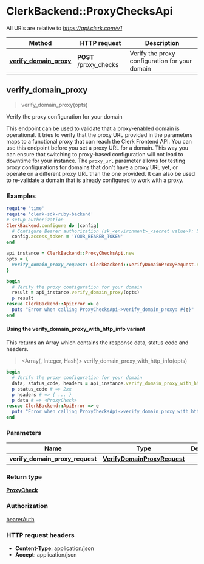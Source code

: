 # ClerkBackend::ProxyChecksApi

All URIs are relative to *https://api.clerk.com/v1*

| Method | HTTP request | Description |
| ------ | ------------ | ----------- |
| [**verify_domain_proxy**](ProxyChecksApi.md#verify_domain_proxy) | **POST** /proxy_checks | Verify the proxy configuration for your domain |


## verify_domain_proxy

> <ProxyCheck> verify_domain_proxy(opts)

Verify the proxy configuration for your domain

This endpoint can be used to validate that a proxy-enabled domain is operational. It tries to verify that the proxy URL provided in the parameters maps to a functional proxy that can reach the Clerk Frontend API.  You can use this endpoint before you set a proxy URL for a domain. This way you can ensure that switching to proxy-based configuration will not lead to downtime for your instance.  The `proxy_url` parameter allows for testing proxy configurations for domains that don't have a proxy URL yet, or operate on a different proxy URL than the one provided. It can also be used to re-validate a domain that is already configured to work with a proxy.

### Examples

```ruby
require 'time'
require 'clerk-sdk-ruby-backend'
# setup authorization
ClerkBackend.configure do |config|
  # Configure Bearer authorization (sk_<environment>_<secret value>): bearerAuth
  config.access_token = 'YOUR_BEARER_TOKEN'
end

api_instance = ClerkBackend::ProxyChecksApi.new
opts = {
  verify_domain_proxy_request: ClerkBackend::VerifyDomainProxyRequest.new # VerifyDomainProxyRequest | 
}

begin
  # Verify the proxy configuration for your domain
  result = api_instance.verify_domain_proxy(opts)
  p result
rescue ClerkBackend::ApiError => e
  puts "Error when calling ProxyChecksApi->verify_domain_proxy: #{e}"
end
```

#### Using the verify_domain_proxy_with_http_info variant

This returns an Array which contains the response data, status code and headers.

> <Array(<ProxyCheck>, Integer, Hash)> verify_domain_proxy_with_http_info(opts)

```ruby
begin
  # Verify the proxy configuration for your domain
  data, status_code, headers = api_instance.verify_domain_proxy_with_http_info(opts)
  p status_code # => 2xx
  p headers # => { ... }
  p data # => <ProxyCheck>
rescue ClerkBackend::ApiError => e
  puts "Error when calling ProxyChecksApi->verify_domain_proxy_with_http_info: #{e}"
end
```

### Parameters

| Name | Type | Description | Notes |
| ---- | ---- | ----------- | ----- |
| **verify_domain_proxy_request** | [**VerifyDomainProxyRequest**](VerifyDomainProxyRequest.md) |  | [optional] |

### Return type

[**ProxyCheck**](ProxyCheck.md)

### Authorization

[bearerAuth](../README.md#bearerAuth)

### HTTP request headers

- **Content-Type**: application/json
- **Accept**: application/json


